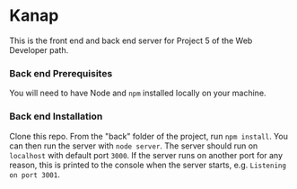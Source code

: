 # Kanap #

This is the front end and back end server for Project 5 of the Web Developer path.

### Back end Prerequisites ###

You will need to have Node and `npm` installed locally on your machine.

### Back end Installation ###

Clone this repo. From the "back" folder of the project, run `npm install`. 
You can then run the server with `node server`. 
The server should run on `localhost` with default port `3000`. 
If the server runs on another port for any reason, this is printed to the
console when the server starts, e.g. `Listening on port 3001`.


<!-- 1. ctr + ù (open new terminal)
2. node -v (check node version)
3. cd back (go back folder)
4. node server (start back server in local host 3000) -->